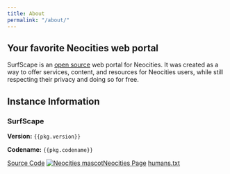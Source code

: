 ```yaml
---
title: About
permalink: "/about/"
---
```


## Your favorite Neocities web portal

SurfScape is an [open source](https://github.com/surfscape/) web portal for Neocities. It was created as a way to offer services, content, and resources for Neocities users, while still respecting their privacy and doing so for free.

## Instance Information

<section class="sk-card">
<h3 class="sk-card__title">SurfScape</h3>
<p><strong>Version:</strong> <code>{{pkg.version}}</code></p>
<p><strong>Codename:</strong> <code>{{pkg.codename}}</code></p>

<sk-button-container>
<a href="https://github.com/surfscape/web-portal" class="sk-button sk-button--primary"><ion-icon name="logo-github"></ion-icon>Source Code</a>
<a href="https://neocities.org/site/surfscape" class="sk-button"><img src="/static/images/others/neocities.svg" alt="Neocities mascot">Neocities Page</a>
<a href="/humans.txt" class="sk-button sk-button--link">humans.txt</a>
</sk-button-container>
</section>

